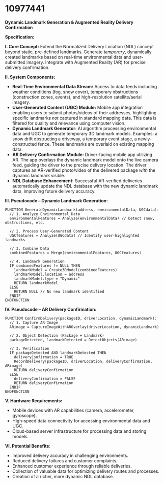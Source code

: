 # 10977441

**Dynamic Landmark Generation & Augmented Reality Delivery Confirmation**

**Specification:**

**I. Core Concept:** Extend the Normalized Delivery Location (NDL) concept beyond static, pre-defined landmarks. Generate *temporary*, dynamically created landmarks based on real-time environmental data and user-submitted imagery. Integrate with Augmented Reality (AR) for precise delivery confirmation.

**II. System Components:**

*   **Real-Time Environmental Data Stream:** Access to data feeds including weather conditions (fog, snow cover), temporary obstructions (construction zones, events), and high-resolution satellite/aerial imagery.
*   **User-Generated Content (UGC) Module:** Mobile app integration enabling users to submit photos/videos of their addresses, highlighting specific landmarks *not* captured in standard mapping data.  This data is filtered for quality and relevance using computer vision.
*   **Dynamic Landmark Generator:**  AI algorithm processing environmental data and UGC to generate temporary 3D landmark models. Examples: a snow drift obstructing a driveway, a temporary event stage, a newly-constructed fence. These landmarks are overlaid on existing mapping data.
*   **AR Delivery Confirmation Module:** Driver-facing mobile app utilizing AR.  The app overlays the dynamic landmark model onto the live camera feed, guiding the driver to the precise delivery location. The driver captures an AR-verified photo/video of the delivered package *with* the dynamic landmark visible.
*   **NDL Database Enhancement:** Successful AR-verified deliveries automatically update the NDL database with the new dynamic landmark data, improving future delivery accuracy.

**III. Pseudocode – Dynamic Landmark Generation:**

```pseudocode
FUNCTION GenerateDynamicLandmark(address, environmentalData, UGCdata):
  // 1. Analyze Environmental Data
  environmentalFeatures = Analyze(environmentalData) // Detect snow, obstructions, etc.

  // 2. Process User-Generated Content
  UGCfeatures = Analyze(UGCdata) // Identify user-highlighted landmarks

  // 3. Combine Data
  combinedFeatures = Merge(environmentalFeatures, UGCfeatures)

  // 4. Landmark Generation
  IF combinedFeatures != NULL THEN
    landmarkModel = Create3DModel(combinedFeatures)
    landmarkModel.location = address
    landmarkModel.type = "Dynamic"
    RETURN landmarkModel
  ELSE
    RETURN NULL // No new landmark identified
  ENDIF
ENDFUNCTION
```

**IV. Pseudocode – AR Delivery Confirmation:**

```pseudocode
FUNCTION ConfirmDelivery(packageID, driverLocation, dynamicLandmark):
  // 1. Capture AR Image
  ARimage = CaptureImageWithAROverlay(driverLocation, dynamicLandmark)

  // 2. Object Detection (Package + Landmark)
  packageDetected, landmarkDetected = DetectObjects(ARimage)

  // 3. Verification
  IF packageDetected AND landmarkDetected THEN
    deliveryConfirmation = TRUE
    RecordDelivery(packageID, driverLocation, deliveryConfirmation, ARimage)
    RETURN deliveryConfirmation
  ELSE
    deliveryConfirmation = FALSE
    RETURN deliveryConfirmation
  ENDIF
ENDFUNCTION
```

**V.  Hardware Requirements:**

*   Mobile devices with AR capabilities (camera, accelerometer, gyroscope).
*   High-speed data connectivity for accessing environmental data and UGC.
*   Cloud-based server infrastructure for processing data and storing models.

**VI. Potential Benefits:**

*   Improved delivery accuracy in challenging environments.
*   Reduced delivery failures and customer complaints.
*   Enhanced customer experience through reliable deliveries.
*   Collection of valuable data for optimizing delivery routes and processes.
*   Creation of a richer, more dynamic NDL database.